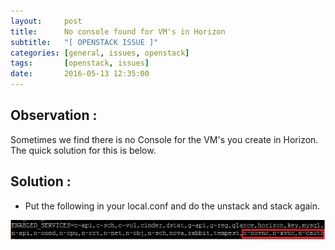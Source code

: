 ```yaml
---
layout:     post
title:      No console found for VM's in Horizon
subtitle:   "[ OPENSTACK ISSUE ]" 
categories: [general, issues, openstack]
tags:       [openstack, issues]
date:       2016-05-13 12:35:00
---
```


## Observation :

Sometimes we find there is no Console for the VM's you create in Horizon. The quick solution for this is below.


## Solution :

* Put the following in your local.conf and do the unstack and stack again.

![alt text](https://github.com/CloudByteStorages/openstack/blob/master/FAQs/images/image9.jpg)
